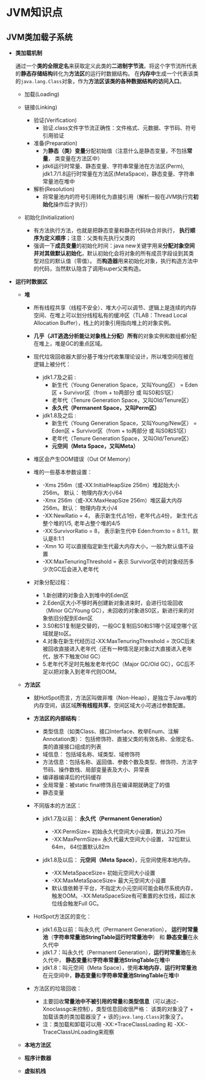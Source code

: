# JVM知识点

## JVM类加载子系统

* **类加载机制**

    通过一个**类的全限定名**来获取定义此类的**二进制字节流**，将这个字节流所代表的**静态存储结构**转化为**方法区**的运行时数据结构。 在**内存中**生成一个代表该类的`java.lang.Class`对象，作为**方法区该类的各种数据结构的访问入口**。
  * 加载(Loading)
  
  * 链接(Linking)
    * 验证(Verification)
      * 验证.class文件字节流正确性：文件格式、元数据、字节码、符号引用验证
    * 准备(Preparation)
      * 为**静态（类）变量**分配初始值（注意什么是静态变量，不包括**常量**， 类变量在方法区中）
      * jdk6运行时常量、静态变量、字符串常量池在方法区(Perm), jdk1.7/1.8运行时常量在方法区(MetaSpace)，静态变量、字符串常量池在堆中
    * 解析(Resolution)
      * 将常量池内的符号引用转化为直接引用（解析一般在JVM执行完**初始化**操作后才执行）
  
  * 初始化(Initialization)
    * 有<cinit>方法执行<cinit>方法，也就是把静态变量和静态代码块合并执行， **执行顺序为定义顺序**；注意：父类有<cinit>先执行父类的
    * 强调一下**成员变量**的初始化时间：java new关键字用来**分配对象空间并对其做默认初始化**，默认初始化会将对象的所有成员字段设到其类型对应的默认值（零值）。
而**构造器**用来初始化对象，执行构造方法中的代码，当然默认隐含了调用super父类构造。

* **运行时数据区**
  * **堆**
    
    * 所有线程共享（线程不安全）、堆大小可以调节、逻辑上是连续的内存空间、在堆上可以划分线程私有的缓冲区（TLAB：Thread Local Allocation Buffer），栈上的对象引用指向堆上的对象实例。
    * **几乎（JIT逃逸分析能让对象栈上分配）所有**的对象实例和数组都分配在堆上，堆是GC的重点区域。
    
    * 现代垃圾回收器大部分基于堆分代收集理论设计，所以堆空间在被在逻辑上被分代：
      * jdk1.7及之前 : 
        * 新生代（Young Generation Space，又叫Young区） = Eden区 + Survivor区（from + to两部分 或 叫S0和S1区）
        * 老年代（Tenure Generation Space，又叫Old/Tenure区） 
        * **永久代（Permanent Space，又叫Perm区）**
      * jdk1.8及之后 :
        * 新生代（Young Generation Space，又叫Young/New区） = Eden区 + Survivor区（from + to两部分 或 叫S0和S1区）
        * 老年代（Tenure Generation Space，又叫Old/Tenure区）
        * **元空间（Meta Space，又叫Meta）**
    
    * 堆区会产生OOM错误（Out Of Memory）
    
    * 堆的一些基本参数设置：
      * -Xms 256m（或-XX:InitialHeapSize 256m）堆起始大小256m。 默认： 物理内存大小/64
      * -Xmx 256m（或-XX:MaxHeapSize 256m）堆区最大内存256m。默认： 物理内存大小/4
      * -XX:NewRatio = 4， 表示新生代占1份，老年代占4份， 新生代占整个堆的1/5, 老年占整个堆的4/5
      * -XX:SurvivorRatio = 8， 表示新生代中 Eden:from:to = 8:1:1，默认是8:1:1
      * -Xmn 1G 可以直接指定新生代最大内存大小，一般为默认值不设置
      * -XX:MaxTenuringThreshold = <N> 表示 Survivor区中的对象经历多少次GC后会进入老年代
    
    * 对象分配过程：
      * 1.新创建的对象会入到堆中的Eden区
      * 2.Eden区大小不够时再创建新对象进来时，会进行垃圾回收（Minor GC/Young GC），未回收的对象进S0区，新进行来的对象依旧分配到Eden区
      * 3.S0和S1复制是交替的，一般GC复制后S0和S1哪个区域空哪个区域就是to区。
      * 4.对象在新生代经历过-XX:MaxTenuringThreshold = <N>次GC后未被回收直接进入老年代（还有一种情况是对象过大直接进入老年代，放不下触发Old GC）
      * 5.老年代不足时先触发老年代GC（Major GC/Old GC），GC后不足以把对象入到老年代则OOM。 
  
  * **方法区**
    
    * 就HotSpot而言，方法区叫做非堆（Non-Heap），是独立于Java堆的内存空间，该区域**所有线程共享**，空间区域大小可通过参数配置。
  
    * **方法区的内部结构**：    
      * 类型信息（如类Class、接口Interface、枚举Enum、注解Annotation类）： 包括修饰符、直接父类的有效名称、全限定名、类的直接接口组成的列表
      * 域信息： 包括域名称、域类型、域修饰符
      * 方法信息：包括名称、返回值、参数个数及类型、修饰符、方法字节码、操作数栈、局部变量表及大小、异常表
      * 编译器编译后的代码缓存
      * 全局常量：被static final修饰且在编译期就确定了的值
      * 静态变量

    * 不同版本的方法区：
      * jdk1.7及以前： **永久代（Permanent Generation）**
        * -XX:PermSize=<N> 初始永久代空间大小设置，默认20.75m
        * -XX:MaxPermSize=<N> 永久代最大空间大小设置， 32位默认64m， 64位置默认82m
        
      * jdk1.8及以后： **元空间（Meta Space）**，元空间使用本地内存。
        * -XX:MetaSpaceSize=<N> 初始元空间大小设置
        * -XX:MaxMetaSpaceSize=<N> 最大元空间大小设置
        * 默认值依赖于平台，不指定大小元空间可能会耗尽系统内存，触发OOM。-XX:MetaSpaceSize有可重置的水位线，超过水位线会触发Full GC。
    
    * HotSpot方法区的变化：
      * jdk1.6及以前：叫永久代（Permanent Generation）， **运行时常量池**（**字符串常量池StringTable运行时常量池中**） 和 **静态变量**在永久代中
      * jdk1.7：叫永久代（Permanent Generation），**运行时常量池**在永久代中， **静态变量**和**字符串常量池StringTable**在**堆**中
      * jdk1.8：叫元空间（Meta Space），使用**本地内存**，**运行时常量池**在元空间中，**静态变量**和**字符串常量池StringTable**在**堆**中

    * 方法区的垃圾回收：
      * 主要回收**常量池中不被引用的常量**和**类型信息**（可以通过-Xnoclassgc来控制），类型信息回收很严格： 该类的对象没了 + 加载该类的类加载器没了 + 该的`java.lang.Class`对象没了。
      * 注：类加载和卸载可以用 -XX:+TraceClassLoading 和 -XX:-TraceClassUnLoading来观察
 
  * **本地方法区**
  * **程序计数器**
  * **虚拟机栈**